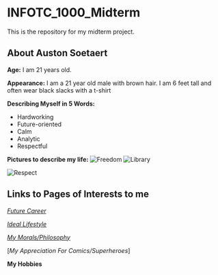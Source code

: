 # INFOTC_1000_Midterm
This is the repository for my midterm project.
## About Auston Soetaert

**Age:** I am 21 years old.

**Appearance:** I am a 21 year old male with brown hair. I am 6 feet tall and often wear black slacks with a t-shirt

**Describing Myself in 5 Words:**

* Hardworking
* Future-oriented
* Calm
* Analytic
* Respectful

**Pictures to describe my life:**
![Freedom](https://user-images.githubusercontent.com/97974825/158620128-93dd0d18-29fe-4f7e-b75c-06d0af06dfe0.jpg)
![Library](https://user-images.githubusercontent.com/97974825/158621277-1d22619a-571c-4fa9-9416-12210a20a203.jpg)

![Respect](https://user-images.githubusercontent.com/97974825/158621483-50beeb12-4b9f-407b-bd4c-348442de390b.jpg)

## Links to Pages of Interests to me

[*Future Career*](Page1-FutureCareer.md)

[*Ideal Lifestyle*](Page2-IdealLifestyle.md)

[*My Morals/Philosophy*](Page3-Morals.md)

[*My Appreciation For Comics/Superheroes*]

**My Hobbies**


